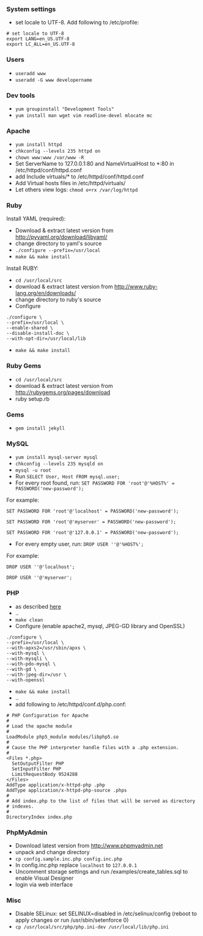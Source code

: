 ### System settings
* set locale to UTF-8. Add following to /etc/profile:
```
# set locale to UTF-8
export LANG=en_US.UTF-8
export LC_ALL=en_US.UTF-8
```

### Users
* `useradd www`
* `useradd -G www developername`

### Dev tools
* `yum groupinstall "Development Tools"`
* `yum install man wget vim readline-devel mlocate mc`

### Apache
* `yum install httpd`
* `chkconfig --levels 235 httpd on`
* `chown www:www /var/www -R`
* Set ServerName to 127.0.0.1:80 and NameVirtualHost to *:80 in /etc/httpd/conf/httpd.conf
* add Include virtuals/* to /etc/httpd/conf/httpd.conf
* Add Virtual hosts files in /etc/httpd/virtuals/
* Let others view logs: `chmod o+rx /var/log/httpd`

### Ruby

Install YAML (required):

* Download & extract latest version from http://pyyaml.org/download/libyaml/
* change directory to yaml's source
* `./configure --prefix=/usr/local`
* `make && make install`

Install RUBY:

* `cd /usr/local/src`
* download & extract latest version from http://www.ruby-lang.org/en/downloads/
* change directory to ruby's source
* Configure
```
./configure \
--prefix=/usr/local \
--enable-shared \
--disable-install-doc \
--with-opt-dir=/usr/local/lib
```
* `make && make install`

### Ruby Gems
* `cd /usr/local/src`
* download & extract latest version from http://rubygems.org/pages/download
* ruby setup.rb

### Gems
* `gem install jekyll`

### MySQL
* `yum install mysql-server mysql`
* `chkconfig --levels 235 mysqld on`
* `mysql -u root`
* Run `SELECT User, Host FROM mysql.user;`
* For every root found, run:
`
SET PASSWORD FOR 'root'@'%HOST%' = PASSWORD('new-password');
`

For example:

```
SET PASSWORD FOR 'root'@'localhost' = PASSWORD('new-password');

SET PASSWORD FOR 'root'@'myserver' = PASSWORD('new-password');

SET PASSWORD FOR 'root'@'127.0.0.1' = PASSWORD('new-password');
```
* For every empty user, run:
`
DROP USER ''@'%HOST%';
`

For example:

```
DROP USER ''@'localhost';

DROP USER ''@'myserver';
```

### PHP
* as described [here](http://benramsey.com/blog/2012/03/build-php-54-on-centos-62/)
* ..
* `make clean`
* Configure (enable apache2, mysql, JPEG-GD library and OpenSSL)
```
./configure \
--prefix=/usr/local \
--with-apxs2=/usr/sbin/apxs \
--with-mysql \
--with-mysqli \
--with-pdo-mysql \
--with-gd \
--with-jpeg-dir=/usr \
--with-openssl
```
* `make && make install`
* ..
* add following to /etc/httpd/conf.d/php.conf:


```
# PHP Configuration for Apache
#
# Load the apache module
#
LoadModule php5_module modules/libphp5.so
#
# Cause the PHP interpreter handle files with a .php extension.
#
<Files *.php>
  SetOutputFilter PHP 
  SetInputFilter PHP 
  LimitRequestBody 9524288
</Files>
AddType application/x-httpd-php .php
AddType application/x-httpd-php-source .phps
#
# Add index.php to the list of files that will be served as directory
# indexes.
#
DirectoryIndex index.php
```

### PhpMyAdmin
* Download latest version from http://www.phpmyadmin.net
* unpack and change directory
* `cp config.sample.inc.php config.inc.php`
* In config.inc.php replace `localhost` to `127.0.0.1`
* Uncomment storage settings and run /examples/create_tables.sql to enable Visual Designer
* login via web interface


### Misc
* Disable SELinux: set SELINUX=disabled in /etc/selinux/config
(reboot to apply changes or run /usr/sbin/setenforce 0)
* `cp /usr/local/src/php/php.ini-dev /usr/local/lib/php.ini`